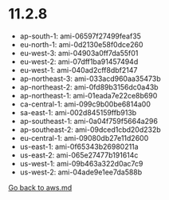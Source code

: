 
 # 11.2.8
- ap-south-1: ami-06597f27499feaf35
- eu-north-1: ami-0d2130e58f0dce260
- eu-west-3: ami-04903a0ff7da55f01
- eu-west-2: ami-07dff1ba91457494d
- eu-west-1: ami-040ad2cff8dbf2147
- ap-northeast-3: ami-033acd960aa35473b
- ap-northeast-2: ami-0fd89b3156dc0a43b
- ap-northeast-1: ami-01eada7e22ce8b690
- ca-central-1: ami-099c9b00be6814a00
- sa-east-1: ami-002d845159ffb913b
- ap-southeast-1: ami-0a04f759f5664a296
- ap-southeast-2: ami-09dced1cbd20d232b
- eu-central-1: ami-09080db27e11d2600
- us-east-1: ami-0f65343b26980211a
- us-east-2: ami-065e27477b191614c
- us-west-1: ami-09b463a322d0ac7c9
- us-west-2: ami-04ade9e1ee7da588b

[Go back to aws.md](../../aws.md) 
